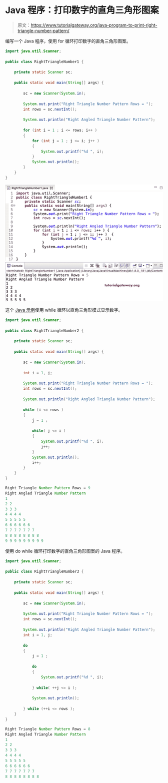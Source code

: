# Java 程序：打印数字的直角三角形图案

> 原文：<https://www.tutorialgateway.org/java-program-to-print-right-triangle-number-pattern/>

编写一个 Java 程序，使用 for 循环打印数字的直角三角形图案。

```java
import java.util.Scanner;

public class RightTriangleNumber1 {

	private static Scanner sc;

	public static void main(String[] args) {

		sc = new Scanner(System.in);	

		System.out.print("Right Triangle Number Pattern Rows = ");
		int rows = sc.nextInt();

		System.out.println("Right Angled Triangle Number Pattern");	

		for (int i = 1 ; i <= rows; i++ ) 
		{
			for (int j = 1 ; j <= i; j++ ) 	
			{
				System.out.printf("%d ", i);
			}
			System.out.println();
		}
	}
}
```

![Java Program to Print Right Triangle Number Pattern](img/269a536ee3c405411d54c4dc72116449.png)

这个 [Java 示例](https://www.tutorialgateway.org/learn-java-programs/)使用 while 循环以直角三角形模式显示数字。

```java
import java.util.Scanner;

public class RightTriangleNumber2 {

	private static Scanner sc;

	public static void main(String[] args) {

		sc = new Scanner(System.in);	

		int i = 1, j;

		System.out.print("Right Triangle Number Pattern Rows = ");
		int rows = sc.nextInt();

		System.out.println("Right Angled Triangle Number Pattern");

		while (i <= rows ) 
		{
			j = 1 ;

			while( j <= i ) 	
			{
				System.out.printf("%d ", i);
				j++;
			}
			System.out.println();
			i++;
		}
	}
}
```

```java
Right Triangle Number Pattern Rows = 9
Right Angled Triangle Number Pattern
1 
2 2 
3 3 3 
4 4 4 4 
5 5 5 5 5 
6 6 6 6 6 6 
7 7 7 7 7 7 7 
8 8 8 8 8 8 8 8 
9 9 9 9 9 9 9 9 9 
```

使用 do while 循环打印数字的直角三角形图案的 Java 程序。

```java
import java.util.Scanner;

public class RightTriangleNumber3 {

	private static Scanner sc;

	public static void main(String[] args) {

		sc = new Scanner(System.in);	

		System.out.print("Right Triangle Number Pattern Rows = ");
		int rows = sc.nextInt();

		System.out.println("Right Angled Triangle Number Pattern");
		int i = 1, j;

		do
		{
			j = 1 ;

			do	
			{
				System.out.printf("%d ", i);

			} while( ++j <= i );

			System.out.println();

		} while (++i <= rows );
	}
}
```

```java
Right Triangle Number Pattern Rows = 8
Right Angled Triangle Number Pattern
1 
2 2 
3 3 3 
4 4 4 4 
5 5 5 5 5 
6 6 6 6 6 6 
7 7 7 7 7 7 7 
8 8 8 8 8 8 8 8 
```